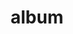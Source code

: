 ---
layout: album
resource: facebook
title: "album"
description: "masonry"
active: gallery
header-img: "img/gallery-bg.jpg"
album-title: "my 9th album"
images:
  - image_path: lemylan/Váy ngắn (3)/2471764002983157_412210562_2471764156316475_5331024105266059668_n.jpg
  - image_path: lemylan/Váy ngắn (3)/2471764016316489_411998669_2471763999649824_8960969860111764609_n.jpg
  - image_path: lemylan/Váy ngắn (3)/2502006179958939_424687465_2502006503292240_3806807540805473987_n.jpg
  - image_path: lemylan/Váy ngắn (3)/2502006206625603_424836213_2502006509958906_5853049354840716728_n.jpg
  - image_path: lemylan/Váy ngắn (3)/2502006246625599_424773119_2502006553292235_2159051110157920570_n.jpg
---